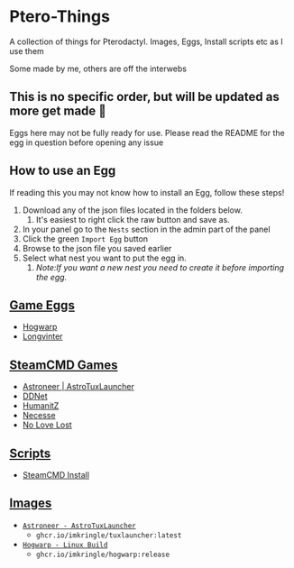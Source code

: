 # Ptero-Things
A collection of things for Pterodactyl. Images, Eggs, Install scripts etc as I use them

Some made by me, others are off the interwebs

## This is no specific order, but will be updated as more get made 👀
Eggs here may not be fully ready for use. Please read the README for the egg in question before opening any issue

## How to use an Egg
If reading this you may not know how to install an Egg, follow these steps!
1. Download any of the json files located in the folders below.
   1. It's easiest to right click the raw button and save as.
3. In your panel go to the `Nests` section in the admin part of the panel
4. Click the green `Import Egg` button
5. Browse to the json file you saved earlier
6. Select what nest you want to put the egg in.
   1. *Note:If you want a new nest you need to create it before importing the egg.*

## [Game Eggs](Games-Eggs)
* [Hogwarp](/Games-Eggs/Hogwarp)
* [Longvinter](/Games-Eggs/Longvinter)
## [SteamCMD Games](Games-Eggs/SteamCMD-Games)
* [Astroneer | AstroTuxLauncher](/Games-Eggs/SteamCMD-Games/astrotuxlauncher)
* [DDNet](/Games-Eggs/SteamCMD-Games/DDNet)
* [HumanitZ](/Games-Eggs/SteamCMD-Games/Humanitz)
* [Necesse](/Games-Eggs/SteamCMD-Games/Necesse)
* [No Love Lost](/Games-Eggs/SteamCMD-Games/NoLoveLost)

## [Scripts](Scripts)
* [SteamCMD Install](Scripts/steamcmd.sh)

## [Images](Docker-Images)
* [`Astroneer - AstroTuxLauncher`](/Docker-Images/tuxlauncher)
    * `ghcr.io/imkringle/tuxlauncher:latest`
* [`Hogwarp - Linux Build`](/Docker-Images/Hogwarp)
    * `ghcr.io/imkringle/hogwarp:release`  
